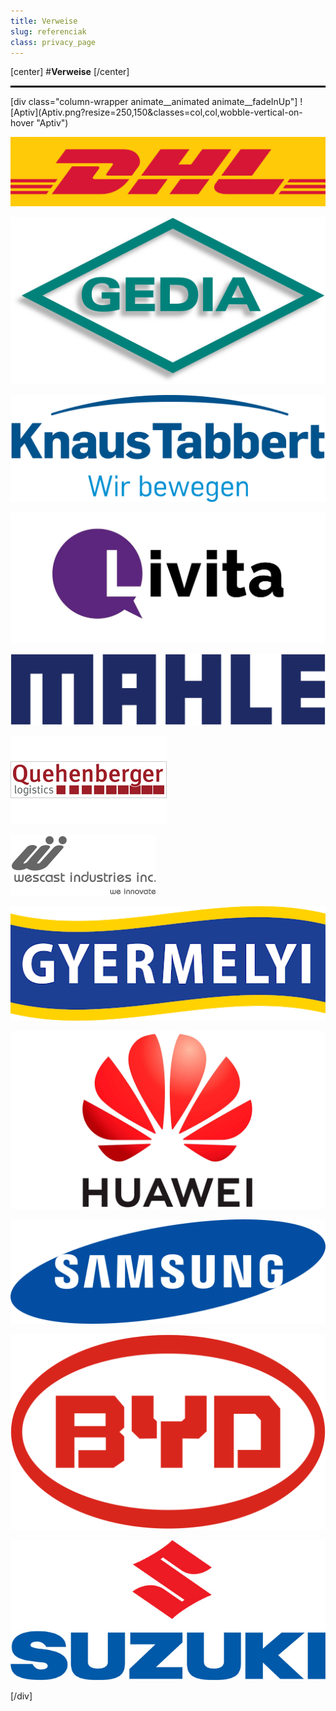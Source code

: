 ```yaml
---
title: Verweise
slug: referenciak
class: privacy_page
---
```


[center]
#**Verweise**
[/center]
<hr style="border: 1px solid black;"/>
[div class="column-wrapper animate__animated animate__fadeInUp"]
![Aptiv](Aptiv.png?resize=250,150&classes=col,col,wobble-vertical-on-hover "Aptiv")  

![DHL](DHL.png?resize=250,150&classes=col,wobble-vertical-on-hover "DHL")  

![Gedia](Gedia.png?resize=250,150&classes=col,wobble-vertical-on-hover "Gedia")  

![Knaus](Knaus.png?resize=250,150&classes=col,wobble-vertical-on-hover "KnausTabbert")  

![Livita](Livita.jpg?resize=250,150&classes=col,wobble-vertical-on-hover "Livita")  

![Mahle](Mahle.png?resize=250,150&classes=col,wobble-vertical-on-hover "Mahle")  

![Quehenberger](Quehenberger.png?resize=250,150&classes=col,wobble-vertical-on-hover "Quehenberger")  

![Wescast](Wescast.png?resize=250,150&classes=col,wobble-vertical-on-hover "Wescast")  

![Gyermelyi](Gyermelyi.png?resize=250,150&classes=col,wobble-vertical-on-hover "Gyermelyi")  

![Huawei](Huawei.jpg?resize=250,150&classes=col,wobble-vertical-on-hover "Huawei")  

![Samsung](Samsung.png?resize=250,150&classes=col,wobble-vertical-on-hover "Samsung")  

![Byd](Byd.png?resize=250,150&classes=col,wobble-vertical-on-hover "Byd")  

![Suzuki](Suzuki.jpg?resize=250,150&classes=col,wobble-vertical-on-hover "Suzuki")  

[/div]
